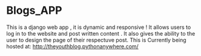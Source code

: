 # Blogs_APP
This is a django web app , it is dynamic and responsive ! It allows users to log in to the website and post written content . It also gives the ability to the user to design the page of their respectuve post.
This is Currently being hosted at: http://theyouthblog.pythonanywhere.com/
